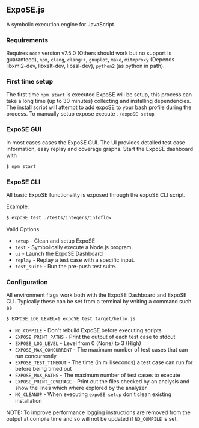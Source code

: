## ExpoSE.js

A symbolic execution engine for JavaScript.

### Requirements

Requires `node` version v7.5.0 (Others should work but no support is guaranteed), `npm`, `clang`, `clang++`, `gnuplot`, `make`, `mitmproxy` (Depends libxml2-dev, libxslt-dev, libssl-dev), `python2` (as python in path).

### First time setup

The first time `npm start` is executed ExpoSE will be setup, this process can take a long time (up to 30 minutes) collecting and installing dependencies. The install script will attempt to add expoSE to your bash profile during the process. To manually setup expose execute `./expoSE setup`

### ExpoSE GUI

In most cases cases the ExpoSE GUI. The UI provides detailed test case information, easy replay and coverage graphs. Start the ExpoSE dashboard with

```sh
$ npm start
```

### ExpoSE CLI

All basic ExpoSE functionality is exposed through the expoSE CLI script.

Example:

```sh
$ expoSE test ./tests/integers/infoflow
```

Valid Options:

* `setup` - Clean and setup ExpoSE
* `test` - Symbolically execute a Node.js program.
* `ui` - Launch the ExpoSE Dashboard
* `replay` - Replay a test case with a specific input.
* `test_suite` - Run the pre-push test suite.

### Configuration

All environment flags work both with the ExpoSE Dashboard and ExpoSE CLI. Typically these can be set from a terminal by writing a command such as

```sh
$ EXPOSE_LOG_LEVEL=1 expoSE test target/hello.js
```

* `NO_COMPILE` - Don't rebuild ExpoSE before executing scripts
* `EXPOSE_PRINT_PATHS` - Print the output of each test case to stdout
* `EXPOSE_LOG_LEVEL` - Level from 0 (None) to 3 (High)
* `EXPOSE_MAX_CONCURRENT` - The maximum number of test cases that can run concurrently
* `EXPOSE_TEST_TIMEOUT` - The time (in milliseconds) a test case can run for before being timed out
* `EXPOSE_MAX_PATHS` - The maximum number of test cases to execute
* `EXPOSE_PRINT_COVERAGE` - Print out the files checked by an analysis and show the lines which where explored by the analyzer
* `NO_CLEANUP` - When executing `expoSE setup` don't clean existing installation

NOTE: To improve performance logging instructions are removed from the output at compile time and so will not be updated if `NO_COMPILE` is set.